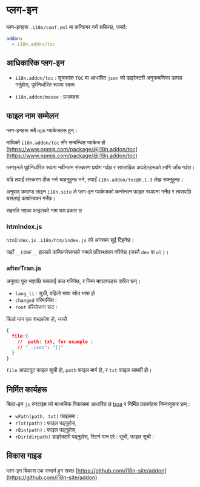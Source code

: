# प्लग-इन

प्लग-इनहरू `.i18n/conf.yml` मा कन्फिगर गर्न सकिन्छ, जस्तै:

```yml
addon:
  - i18n.addon/toc
```

## आधिकारिक प्लग-इन

* `i18n.addon/toc` : सूचकांक
  `TOC` मा आधारित `json` को डाइरेक्टरी अनुक्रमणिका उत्पन्न गर्नुहोस्, पूर्वनिर्धारित रूपमा सक्षम

* `i18n.addon/mouse` : प्रभावहरू

## फाइल नाम सम्मेलन

प्लग-इनहरू सबै `npm` प्याकेजहरू हुन्।

माथिको `i18n.addon/toc` सँग सम्बन्धित प्याकेज हो [https://www.npmjs.com/package/@i18n.addon/toc](https://www.npmjs.com/package/@i18n.addon/toc)

प्लगइनले पूर्वनिर्धारित रूपमा नवीनतम संस्करण प्रयोग गर्दछ र साप्ताहिक अपडेटहरूको लागि जाँच गर्दछ।

यदि तपाइँ संस्करण ठीक गर्न चाहनुहुन्छ भने, तपाइँ `i18n.addon/toc@0.1.3` लेख्न सक्नुहुन्छ।

अनुवाद कमाण्ड लाइन `i18n.site` ले प्लग-इन प्याकेजको कन्भेन्सन फाइल स्थापना गर्नेछ र त्यसपछि यसलाई कार्यान्वयन गर्नेछ।

सहमति भएका फाइलको नाम यस प्रकार छ

### htmIndex.js

`htmIndex.js` `.i18n/htm/index.js` को अन्त्यमा सुई दिइनेछ।

जहाँ `__CONF__` हालको कन्फिगरेसनको नामले प्रतिस्थापन गरिनेछ (जस्तै `dev` वा `ol` )।

### afterTran.js

अनुवाद पूरा भएपछि यसलाई कल गरिनेछ, र निम्न मापदण्डहरू पारित छन्।

* `lang_li` : सूची, पहिलो भाषा स्रोत भाषा हो
* `changed` परिमार्जित :
* `root` परियोजना रूट :

फिर्ता मान एक शब्दकोश हो, जस्तै

```json
{
  file:{
    //  path: txt, for example :
    // "_.json": "[]"
  }
}
```

`file` आउटपुट फाइल सूची हो, `path` फाइल मार्ग हो, र `txt` फाइल सामग्री हो।

## निर्मित कार्यहरू

बिल्ट-इन `js` रनटाइम को माध्यमिक विकासमा आधारित छ [boa](https://github.com/boa-dev/boa) र निर्मित प्रकार्यहरू निम्नानुसार छन् :

* `wPath(path, txt)` फाइलमा :
* `rTxt(path)` : फाइल पढ्नुहोस्
* `rBin(path)` : फाइल पढ्नुहोस्
* `rDir(dirpath)` डाइरेक्टरी पढ्नुहोस्, रिटर्न मान एरे : सूची, फाइल सूची :

## विकास गाइड

प्लग-इन विकास एक सन्दर्भ हुन सक्छ [https://github.com/i18n-site/addon](https://github.com/i18n-site/addon)